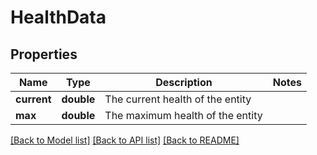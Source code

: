 # HealthData

## Properties
Name | Type | Description | Notes
------------ | ------------- | ------------- | -------------
**current** | **double** | The current health of the entity | 
**max** | **double** | The maximum health of the entity | 

[[Back to Model list]](../README.md#documentation-for-models) [[Back to API list]](../README.md#documentation-for-api-endpoints) [[Back to README]](../README.md)



